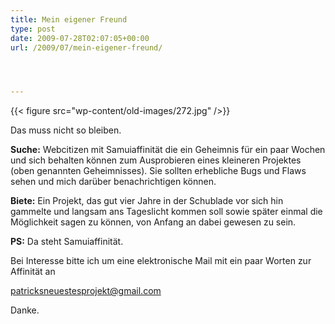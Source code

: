 ```yaml
---
title: Mein eigener Freund
type: post
date: 2009-07-28T02:07:05+00:00
url: /2009/07/mein-eigener-freund/




---
```

<div class="flickr">
  {{< figure src="wp-content/old-images/272.jpg" />}}

  <p>
    Das muss nicht so bleiben.
  </p>
</div>

**Suche:** Webcitizen mit Samuiaffinität die ein Geheimnis für ein paar Wochen und sich behalten können zum Ausprobieren eines kleineren Projektes (oben genannten Geheimnisses). Sie sollten erhebliche Bugs und Flaws sehen und mich darüber benachrichtigen können.

**Biete:** Ein Projekt, das gut vier Jahre in der Schublade vor sich hin gammelte und langsam ans Tageslicht kommen soll sowie später einmal die Möglichkeit sagen zu können, von Anfang an dabei gewesen zu sein.

**PS:** Da steht Samuiaffinität.

Bei Interesse bitte ich um eine elektronische Mail mit ein paar Worten zur Affinität an

<patricksneuestesprojekt@gmail.com>

Danke.

